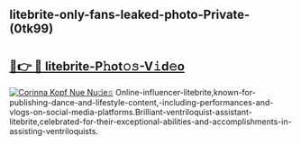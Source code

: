 ## litebrite-only-fans​-leaked-photo​-Private-(0tk99)


# <h2><a href="https://mediaupload.pro?title=litebrite&ref=git">🔗👉 🔴 litebrite-P𝚑ot𝚘𝚜-V𝚒d𝚎o</a></h2>

[![Corinna Kopf Nue Nu𝚍e𝚜](https://i.imgur.com/0qMVB7G.gif)](https://mediaupload.pro?title=litebrite&ref=git)
Online-influencer-litebrite,known-for-publishing-dance-and-lifestyle-content,-including-performances-and-vlogs-on-social-media-platforms.Brilliant-ventriloquist-assistant-litebrite,celebrated-for-their-exceptional-abilities-and-accomplishments-in-assisting-ventriloquists.  